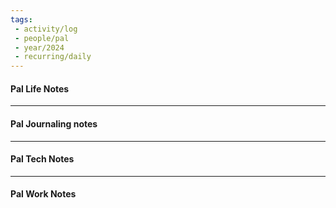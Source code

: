 ```yaml
---
tags:
 - activity/log
 - people/pal
 - year/2024
 - recurring/daily
---
```

#### Pal Life Notes


-----------
#### Pal Journaling notes 



------

#### Pal Tech Notes





------ 
#### Pal Work Notes


